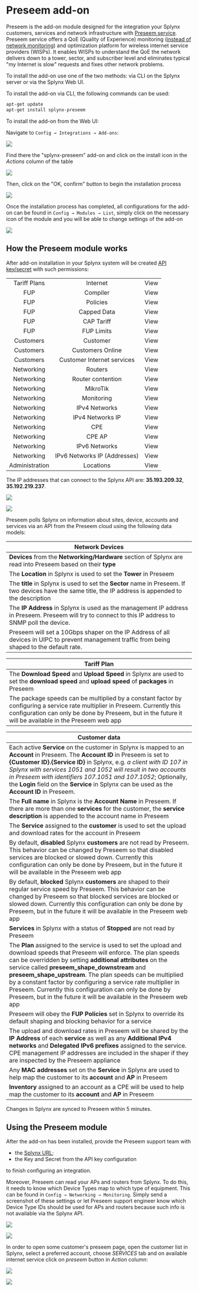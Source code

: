Preseem add-on
========
Preseem is the add-on module designed for the integration your Splynx customers, services and network infrastructure with [Preseem service](https://www.preseem.com). Preseem service offers a QoE (Quality of Experience) monitoring ([instead of network monitoring](https://preseem.com/2017/07/network-monitoring-vs-subscriber-qoe/)) and optimization platform for wireless internet service providers (WISPs). It enables WISPs to understand the QoE the network delivers down to a tower, sector, and subscriber level and eliminates typical "my Internet is slow" requests and fixes other network problems.


To install the add-on use one of the two methods: via CLI on the Splynx server or via the Splynx Web UI.

To install the add-on via CLI, the following commands can be used:

```bash
apt-get update  
apt-get install splynx-preseem
```

To install the add-on from the Web UI:

Navigate to `Config → Integrations → Add-ons`:

![](img_000001.png)

Find there the "splynx-preseem" add-on and click on the install icon in the *Actions* column of the table

![](img_000002.png)

Then, click on the "OK, confirm" button to begin the installation process

![](img_000003.png)

Once the installation process has completed, all configurations for the add-on can be found in `Config → Modules → List`, simply click on the necessary icon of the module and you will be able to change settings of the add-on

![](img_000004.png)

## How the Preseem module works

After add-on installation in your Splynx system will be created [API key/secret](administration/main/api_keys/api_keys.md) with such permissions:

|  |   |   |
| :------------: | :------------: | :------------: |
| Tariff Plans  | Internet |  View |
|  FUP | Compiler  |  View |
|  FUP |  Policies |  View |
|  FUP | Capped Data  |  View |
|  FUP | CAP Tariff  | View  |
|  FUP |  FUP Limits |  View |
|  Customers | Customer  |  View |
|  Customers | Customers Online  | View  |
|  Customers |  Customer Internet services |  View |
|  Networking | Routers  | View  |
|  Networking | Router contention  |  View |
|  Networking |  MikroTik |  View |
|  Networking |  Monitoring |  View |
|  Networking |  IPv4 Networks | View  |
|  Networking |  IPv4 Networks IP | View  |
|  Networking | CPE  |  View |
|  Networking |  CPE AP | View  |
|  Networking |  IPv6 Networks | View  |
|  Networking |  IPv6 Networks IP (Addresses) |  View |
|  Administration | Locations  |  View |

The IP addresses that can connect to the Splynx API are: **35.193.209.32**, **35.192.219.237**.

![](img_000005.png)

![](img_000006.png)

Preseem polls Splynx on information about sites, device, accounts and services via an API from the Preseem cloud using the following data models:

| Network Devices  |
| ------------ |
| **Devices** from the **Networking/Hardware** section of Splynx are read into Preseem based on their **type** |
| The **Location** in Splynx is used to set the **Tower** in Preseem |
| The **title** in Splynx is used to set the **Sector** name in Preseem.  If two devices have the same title, the IP address is appended to the description  |
| The **IP Address** in Splynx is used as the management IP address in Preseem.  Preseem will try to connect to this IP address to SNMP poll the device.  |
| Preseem will set a 10Gbps shaper on the IP Address of all devices in UIPC to prevent management traffic from being shaped to the default rate.  |

| Tariff Plan  |
| ------------ |
| The **Download Speed** and **Upload Speed** in Splynx are used to set the **download speed** and **upload speed** of **packages** in Preseem  |
| The package speeds can be multiplied by a constant factor by configuring a service rate multiplier in Preseem.  Currently this configuration can only be done by Preseem, but in the future it will be available in the Preseem web app  |

| Customer data  |
| ------------ |
| Each active **Service** on the customer in Splynx is mapped to an **Account** in Preseem. The **Account ID** in Preseem is set to **{Customer ID}.{Service ID}** in Splynx, e.g.  *a client with ID 107 in Splynx with services 1051 and 1052 will result in two accounts in Preseem with identifiers 107.1051 and 107.1052*; Optionally, the **Login** field on the **Service** in Splynx can be used as the **Account ID** in Preseem. |
| The **Full name** in Splynx is the **Account Name** in Preseem.  If there are more than one **services** for the customer, the **service description** is appended to the account name in Preseem  |
| The **Service** assigned to the **customer** is used to set the upload and download rates for the account in Preseem  |
| By default, **disabled** Splynx **customers** are not read by Preseem.  This behavior can be changed by Preseem so that disabled services are blocked or slowed down.  Currently this configuration can only be done by Preseem, but in the future it will be available in the Preseem web app  |
| By default, **blocked** Splynx **customers** are shaped to their regular service speed by Preseem.  This behavior can be changed by Preseem so that blocked services are blocked or slowed down.  Currently this configuration can only be done by Preseem, but in the future it will be available in the Preseem web app  |
| **Services** in Splynx with a status of **Stopped** are not read by Preseem  |
| The **Plan** assigned to the service is used to set the upload and download speeds that Preseem will enforce. The plan speeds can be overridden by setting **additional attributes** on the service called **preseem_shape_downstream** and **preseem_shape_upstream**. The plan speeds can be multiplied by a constant factor by configuring a service rate multiplier in Preseem.  Currently this configuration can only be done by Preseem, but in the future it will be available in the Preseem web app |
| Preseem will obey the **FUP Policies** set in Splynx to override its default shaping and blocking behavior for a service  |
| The upload and download rates in Preseem will be shared by the **IP Address** of each **service** as well as any **Additional IPv4  networks** and **Delegated IPv6 prefixes** assigned to the service.  CPE management IP addresses are included in the shaper if they are inspected by the Preseem appliance  |
| Any **MAC addresses** set on the **Service** in Splynx are used to help map the customer to its **account** and **AP** in Preseem  |
| **Inventory** assigned to an account as a CPE will be used to help map the customer to its **account** and **AP** in Preseem  |

Changes in Splynx are synced to Preseem within 5 minutes.

## Using the Preseem module

After the add-on has been installed, provide the Preseem support team with
- the [Splynx URL](configuration/system/company_information/company_information.md);
- the Key and Secret from the API key configuration

to finish configuring an integration.

Moreover, Preseem can read your APs and routers from Splynx. To do this, it needs to know which Device Types map to which type of equipment.
This can be found in `Config → Networking → Monitoring`. Simply send a screenshot of these settings or let Preseem support engineer know which Device Type IDs should be used for APs and routers because such info is not available via the Splynx API.

![](img_000007.png)

![](img_000008.png)

In order to open some customer's preseem page, open the customer list in Splynx, select a preferred account, choose *SERVICES* tab and on available internet service click on *preseem* button in *Action* column:

![](img_000009.png)

![](img_000010.png)
